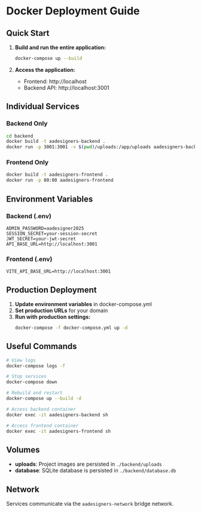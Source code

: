 # Docker Deployment Guide

## Quick Start

1. **Build and run the entire application:**
   ```bash
   docker-compose up --build
   ```

2. **Access the application:**
   - Frontend: http://localhost
   - Backend API: http://localhost:3001

## Individual Services

### Backend Only
```bash
cd backend
docker build -t aadesigners-backend .
docker run -p 3001:3001 -v $(pwd)/uploads:/app/uploads aadesigners-backend
```

### Frontend Only
```bash
docker build -t aadesigners-frontend .
docker run -p 80:80 aadesigners-frontend
```

## Environment Variables

### Backend (.env)
```
ADMIN_PASSWORD=aadesigner2025
SESSION_SECRET=your-session-secret
JWT_SECRET=your-jwt-secret
API_BASE_URL=http://localhost:3001
```

### Frontend (.env)
```
VITE_API_BASE_URL=http://localhost:3001
```

## Production Deployment

1. **Update environment variables** in docker-compose.yml
2. **Set production URLs** for your domain
3. **Run with production settings:**
   ```bash
   docker-compose -f docker-compose.yml up -d
   ```

## Useful Commands

```bash
# View logs
docker-compose logs -f

# Stop services
docker-compose down

# Rebuild and restart
docker-compose up --build -d

# Access backend container
docker exec -it aadesigners-backend sh

# Access frontend container
docker exec -it aadesigners-frontend sh
```

## Volumes

- **uploads**: Project images are persisted in `./backend/uploads`
- **database**: SQLite database is persisted in `./backend/database.db`

## Network

Services communicate via the `aadesigners-network` bridge network. 